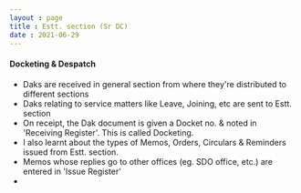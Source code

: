 ```yaml
---
layout : page
title : Estt. section (Sr DC)
date : 2021-06-29
---
```


<h4> Docketing & Despatch </h4>

- Daks are received in general section from where they're distributed to different sections
- Daks relating to service matters like Leave, Joining, etc are sent to Estt. section
- On receipt, the Dak document is given a Docket no. & noted in 'Receiving Register'. This is called Docketing.
- I also learnt about the types of Memos, Orders, Circulars & Reminders issued from Estt. section.
- Memos whose replies go to other offices (eg. SDO office, etc.) are entered in 'Issue Register'
- 